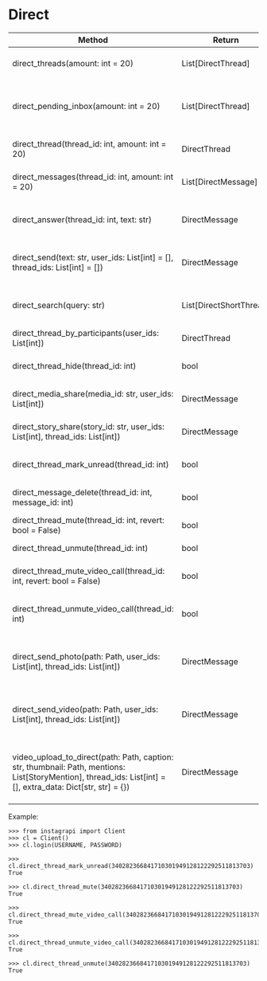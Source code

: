 # Direct

| Method                                                                    | Return                  | Description
| ------------------------------------------------------------------------- | ----------------------- | ----------------------------------
| direct_threads(amount: int = 20)                                          | List[DirectThread]      | Get all threads from inbox
| direct_pending_inbox(amount: int = 20)                                    | List[DirectThread]      | Get all threads from pending inbox
| direct_thread(thread_id: int, amount: int = 20)                           | DirectThread            | Get Thread with Messages
| direct_messages(thread_id: int, amount: int = 20)                         | List[DirectMessage]     | Get only Messages in Thread
| direct_answer(thread_id: int, text: str)                                  | DirectMessage           | Add Message to exist Thread
| direct_send(text: str, user_ids: List[int] = [], thread_ids: List[int] = []) | DirectMessage        | Send Message to Users or Threads
| direct_search(query: str)                                                 | List[DirectShortThread] | Search threads (for example by username)
| direct_thread_by_participants(user_ids: List[int])                        | DirectThread            | Get thread by user_id
| direct_thread_hide(thread_id: int)                                        | bool                    | Delete (called "hide")
| direct_media_share(media_id: str, user_ids: List[int])                    | DirectMessage           | Share a media to list of users
| direct_story_share(story_id: str, user_ids: List[int], thread_ids: List[int]) | DirectMessage       | Share a story to list of users
| direct_thread_mark_unread(thread_id: int)                                 | bool                    | Mark a thread as unread
| direct_message_delete(thread_id: int, message_id: int)                    | bool                    | Delete a message from thread
| direct_thread_mute(thread_id: int, revert: bool = False)                  | bool                    | Mute the thread
| direct_thread_unmute(thread_id: int)                                      | bool                    | Unmute the thread
| direct_thread_mute_video_call(thread_id: int, revert: bool = False)       | bool                    | Mute video call for the thread
| direct_thread_unmute_video_call(thread_id: int)                           | bool                    | Unmute video call for the thread
| direct_send_photo(path: Path, user_ids: List[int], thread_ids: List[int]) | DirectMessage           | Send a direct photo to list of users or threads
| direct_send_video(path: Path, user_ids: List[int], thread_ids: List[int]) | DirectMessage           | Send a direct video to list of users or threads
| video_upload_to_direct(path: Path, caption: str, thumbnail: Path, mentions: List[StoryMention], thread_ids: List[int] = [], extra_data: Dict[str, str] = {}) | DirectMessage | Upload video to direct thread as a story and configure it

Example:

```
>>> from instagrapi import Client
>>> cl = Client()
>>> cl.login(USERNAME, PASSWORD)

>>> cl.direct_thread_mark_unread(340282366841710301949128122292511813703)
True

>>> cl.direct_thread_mute(340282366841710301949128122292511813703)
True

>>> cl.direct_thread_mute_video_call(340282366841710301949128122292511813703)
True

>>> cl.direct_thread_unmute_video_call(340282366841710301949128122292511813703)
True

>>> cl.direct_thread_unmute(340282366841710301949128122292511813703)
True
```
